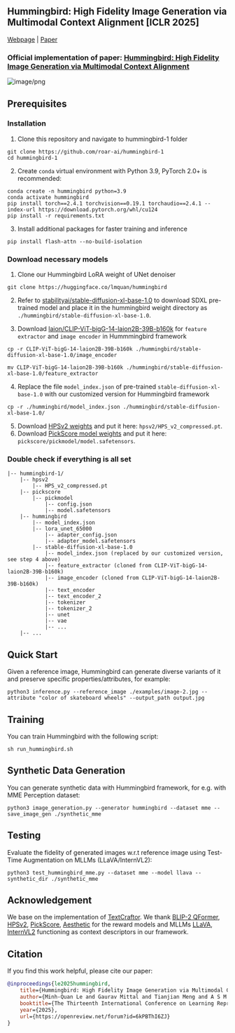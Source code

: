 ## Hummingbird: High Fidelity Image Generation via Multimodal Context Alignment [ICLR 2025]
[Webpage](https://roar-ai.github.io/hummingbird) | [Paper](https://openreview.net/forum?id=6kPBThI6ZJ)

### Official implementation of paper: [Hummingbird: High Fidelity Image Generation via Multimodal Context Alignment](https://openreview.net/pdf?id=6kPBThI6ZJ) 

![image/png](/assets/teaser_comparison_v1.png)


## Prerequisites

### Installation
1. Clone this repository and navigate to hummingbird-1 folder
```
git clone https://github.com/roar-ai/hummingbird-1
cd hummingbird-1
```


2. Create `conda` virtual environment with Python 3.9, PyTorch 2.0+ is recommended:
```
conda create -n hummingbird python=3.9
conda activate hummingbird
pip install torch==2.4.1 torchvision==0.19.1 torchaudio==2.4.1 --index-url https://download.pytorch.org/whl/cu124
pip install -r requirements.txt
```

3. Install additional packages for faster training and inference
```
pip install flash-attn --no-build-isolation
```

### Download necessary models
1. Clone our Hummingbird LoRA weight of UNet denoiser
```
git clone https://huggingface.co/lmquan/hummingbird
```

2. Refer to [stabilityai/stable-diffusion-xl-base-1.0](https://huggingface.co/stabilityai/stable-diffusion-xl-base-1.0/tree/main) to download SDXL pre-trained model and place it in the hummingbird weight directory as `./hummingbird/stable-diffusion-xl-base-1.0`.

3. Download [laion/CLIP-ViT-bigG-14-laion2B-39B-b160k](https://huggingface.co/laion/CLIP-ViT-bigG-14-laion2B-39B-b160k/tree/main) for `feature extractor` and `image encoder` in Hummmingbird framework
```
cp -r CLIP-ViT-bigG-14-laion2B-39B-b160k ./hummingbird/stable-diffusion-xl-base-1.0/image_encoder

mv CLIP-ViT-bigG-14-laion2B-39B-b160k ./hummingbird/stable-diffusion-xl-base-1.0/feature_extractor
```

4. Replace the file `model_index.json` of pre-trained `stable-diffusion-xl-base-1.0` with our customized version for Hummingbird framework
```
cp -r ./hummingbird/model_index.json ./hummingbird/stable-diffusion-xl-base-1.0/
```
5. Download [HPSv2 weights](https://drive.google.com/file/d/1T4e6WqsS5lcs92HdmzQYonrfDH1Ub53T/view?usp=sharing) and put it here: `hpsv2/HPS_v2_compressed.pt`. 
6. Download [PickScore model weights](https://drive.google.com/file/d/1UhR0zFXiEI-spt2QdX67FY9a0dcqa9xy/view?usp=sharing) and put it here: `pickscore/pickmodel/model.safetensors`. 

### Double check if everything is all set
```
|-- hummingbird-1/
    |-- hpsv2
        |-- HPS_v2_compressed.pt
    |-- pickscore
        |-- pickmodel
            |-- config.json
            |-- model.safetensors
    |-- hummingbird
        |-- model_index.json
        |-- lora_unet_65000
            |-- adapter_config.json
            |-- adapter_model.safetensors
        |-- stable-diffusion-xl-base-1.0
            |-- model_index.json (replaced by our customized version, see step 4 above)
            |-- feature_extractor (cloned from CLIP-ViT-bigG-14-laion2B-39B-b160k)
            |-- image_encoder (cloned from CLIP-ViT-bigG-14-laion2B-39B-b160k)
            |-- text_encoder
            |-- text_encoder_2
            |-- tokenizer
            |-- tokenizer_2
            |-- unet
            |-- vae
            |-- ...
    |-- ...
```

## Quick Start
Given a reference image, Hummingbird can generate diverse variants of it and preserve specific properties/attributes, for example:
```
python3 inference.py --reference_image ./examples/image-2.jpg --attribute "color of skateboard wheels" --output_path output.jpg
```


## Training 
You can train Hummingbird with the following script: 
```
sh run_hummingbird.sh
```

## Synthetic Data Generation
You can generate synthetic data with Hummingbird framework, for e.g. with MME Perception dataset:

```
python3 image_generation.py --generator hummingbird --dataset mme --save_image_gen ./synthetic_mme
```

## Testing 
Evaluate the fidelity of generated images w.r.t reference image using Test-Time Augmentation on MLLMs (LLaVA/InternVL2):
```
python3 test_hummingbird_mme.py --dataset mme --model llava --synthetic_dir ./synthetic_mme
```


## Acknowledgement
We base on the implementation of [TextCraftor](https://github.com/snap-research/textcraftor). We thank [BLIP-2 QFormer](https://github.com/salesforce/LAVIS), [HPSv2](https://github.com/tgxs002/HPSv2), [PickScore](https://github.com/yuvalkirstain/PickScore), [Aesthetic](https://laion.ai/blog/laion-aesthetics/) for the reward models and MLLMs [LLaVA](https://github.com/haotian-liu/LLaVA), [InternVL2](https://github.com/OpenGVLab/InternVL) functioning as context descriptors in our framework.

## Citation
If you find this work helpful, please cite our paper:
```BibTeX
@inproceedings{le2025hummingbird,
    title={Hummingbird: High Fidelity Image Generation via Multimodal Context Alignment},
    author={Minh-Quan Le and Gaurav Mittal and Tianjian Meng and A S M Iftekhar and Vishwas Suryanarayanan and Barun Patra and Dimitris Samaras and Mei Chen},
    booktitle={The Thirteenth International Conference on Learning Representations},
    year={2025},
    url={https://openreview.net/forum?id=6kPBThI6ZJ}
}
```